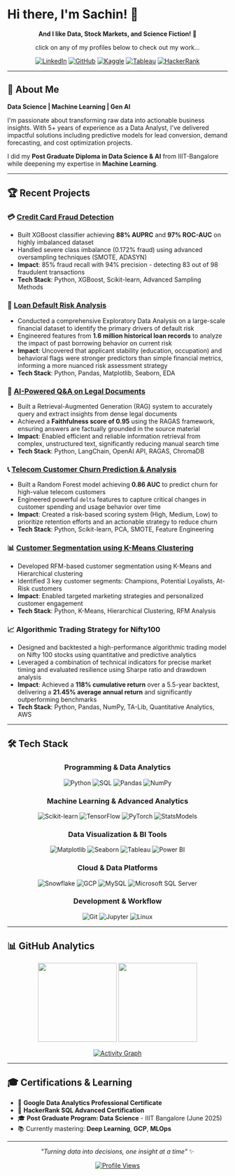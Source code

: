 # Hi there, I'm Sachin! 👋


<div align="center">
  
**And I like Data, Stock Markets, and Science Fiction! 🚀**

click on any of my profiles below to check out my work...


  
[![LinkedIn](https://img.shields.io/badge/-LinkedIn-0077B5?style=for-the-badge&logo=linkedin&logoColor=white)](https://www.linkedin.com/in/sachinkanchan/)
[![GitHub](https://img.shields.io/badge/-GitHub-181717?style=for-the-badge&logo=github&logoColor=white)](https://sachin-kanchan.github.io/)
[![Kaggle](https://img.shields.io/badge/-Kaggle-20BEFF?style=for-the-badge&logo=kaggle&logoColor=white)](https://www.kaggle.com/sachinkanchan92)
[![Tableau](https://img.shields.io/badge/-Tableau-E97627?style=for-the-badge&logo=tableau&logoColor=white)](https://public.tableau.com/app/profile/sachin.kanchan/vizzes)
[![HackerRank](https://img.shields.io/badge/-HackerRank-2EC866?style=for-the-badge&logo=hackerrank&logoColor=white)](https://www.hackerrank.com/sachin_kanchan)

</div>


---
  
</div>

## 🎯 About Me

**Data Science | Machine Learning | Gen AI**  

I'm passionate about transforming raw data into actionable business insights. With 5+ years of experience as a Data Analyst, I've delivered impactful solutions including predictive models for lead conversion, demand forecasting, and cost optimization projects.

I did my **Post Graduate Diploma in Data Science & AI** from IIIT-Bangalore while deepening my expertise in **Machine Learning**.

---

## 🏆 Recent Projects

### 💳 [Credit Card Fraud Detection](https://github.com/sachin-kanchan/credit-card-fraud-detection)
- Built XGBoost classifier achieving **88% AUPRC** and **97% ROC-AUC** on highly imbalanced dataset
- Handled severe class imbalance (0.172% fraud) using advanced oversampling techniques (SMOTE, ADASYN)
- **Impact**: 85% fraud recall with 94% precision - detecting 83 out of 98 fraudulent transactions
- **Tech Stack**: Python, XGBoost, Scikit-learn, Advanced Sampling Methods

### 🏦 [Loan Default Risk Analysis](https://github.com/sachin-kanchan/loan-default-risk-analysis)
- Conducted a comprehensive Exploratory Data Analysis on a large-scale financial dataset to identify the primary drivers of default risk
- Engineered features from **1.6 million historical loan records** to analyze the impact of past borrowing behavior on current risk
- **Impact**: Uncovered that applicant stability (education, occupation) and behavioral flags were stronger predictors than simple financial metrics, informing a more nuanced risk assessment strategy
- **Tech Stack**: Python, Pandas, Matplotlib, Seaborn, EDA

### 🧠 [AI-Powered Q&A on Legal Documents](https://github.com/sachin-kanchan/RAG-Legal-Documents)
- Built a Retrieval-Augmented Generation (RAG) system to accurately query and extract insights from dense legal documents
- Achieved a **Faithfulness score of 0.95** using the RAGAS framework, ensuring answers are factually grounded in the source material
- **Impact**: Enabled efficient and reliable information retrieval from complex, unstructured text, significantly reducing manual search time
- **Tech Stack**: Python, LangChain, OpenAI API, RAGAS, ChromaDB

### 📞 [Telecom Customer Churn Prediction & Analysis](https://github.com/sachin-kanchan/Telecom-Customer-Churn-Analysis)
- Built a Random Forest model achieving **0.86 AUC** to predict churn for high-value telecom customers
- Engineered powerful `delta` features to capture critical changes in customer spending and usage behavior over time
- **Impact**: Created a risk-based scoring system (High, Medium, Low) to prioritize retention efforts and an actionable strategy to reduce churn
- **Tech Stack**: Python, Scikit-learn, PCA, SMOTE, Feature Engineering

### 📊 [Customer Segmentation using K-Means Clustering](https://github.com/sachin-kanchan/kmeans_clustering_customer_segmentation)
- Developed RFM-based customer segmentation using K-Means and Hierarchical clustering
- Identified 3 key customer segments: Champions, Potential Loyalists, At-Risk customers
- **Impact**: Enabled targeted marketing strategies and personalized customer engagement
- **Tech Stack**: Python, K-Means, Hierarchical Clustering, RFM Analysis

### 📈 Algorithmic Trading Strategy for Nifty100
- Designed and backtested a high-performance algorithmic trading model on Nifty 100 stocks using quantitative and predictive analytics
- Leveraged a combination of technical indicators for precise market timing and evaluated resilience using Sharpe ratio and drawdown analysis
- **Impact**: Achieved a **118% cumulative return** over a 5.5-year backtest, delivering a **21.45% average annual return** and significantly outperforming benchmarks
- **Tech Stack**: Python, Pandas, NumPy, TA-Lib, Quantitative Analytics, AWS

---

## 🛠️ Tech Stack

<div align="center">

### **Programming & Data Analytics**
![Python](https://img.shields.io/badge/-Python-3776AB?style=for-the-badge&logo=python&logoColor=white)
![SQL](https://img.shields.io/badge/-SQL-4479A1?style=for-the-badge&logo=postgresql&logoColor=white)
![Pandas](https://img.shields.io/badge/-Pandas-150458?style=for-the-badge&logo=pandas&logoColor=white)
![NumPy](https://img.shields.io/badge/-NumPy-013243?style=for-the-badge&logo=numpy&logoColor=white)

### **Machine Learning & Advanced Analytics**
![Scikit-learn](https://img.shields.io/badge/-ScikitLearn-F7931E?style=for-the-badge&logo=scikit-learn&logoColor=white)
![TensorFlow](https://img.shields.io/badge/-TensorFlow-FF6F00?style=for-the-badge&logo=tensorflow&logoColor=white)
![PyTorch](https://img.shields.io/badge/-PyTorch-EE4C2C?style=for-the-badge&logo=pytorch&logoColor=white)
![StatsModels](https://img.shields.io/badge/-StatsModels-4B8BBE?style=for-the-badge&logo=python&logoColor=white)

### **Data Visualization & BI Tools**
![Matplotlib](https://img.shields.io/badge/-Matplotlib-11557c?style=for-the-badge&logo=python&logoColor=white)
![Seaborn](https://img.shields.io/badge/-Seaborn-3776AB?style=for-the-badge&logo=python&logoColor=white)
![Tableau](https://img.shields.io/badge/-Tableau-E97627?style=for-the-badge&logo=tableau&logoColor=white)
![Power BI](https://img.shields.io/badge/-Power_BI-F2C811?style=for-the-badge&logo=powerbi&logoColor=black)

### **Cloud & Data Platforms**
![Snowflake](https://img.shields.io/badge/-Snowflake-29B5E8?style=for-the-badge&logo=snowflake&logoColor=white)
![GCP](https://img.shields.io/badge/-Google_Cloud-4285F4?style=for-the-badge&logo=google-cloud&logoColor=white)
![MySQL](https://img.shields.io/badge/-MySQL-4479A1?style=for-the-badge&logo=mysql&logoColor=white)
![Microsoft SQL Server](https://img.shields.io/badge/-Microsoft%20SQL%20Server-CC2927?style=for-the-badge&logo=microsoft-sql-server&logoColor=white)

### **Development & Workflow**
![Git](https://img.shields.io/badge/-Git-F05032?style=for-the-badge&logo=git&logoColor=white)
![Jupyter](https://img.shields.io/badge/-Jupyter-F37626?style=for-the-badge&logo=jupyter&logoColor=white)
![Linux](https://img.shields.io/badge/-Linux-FCC624?style=for-the-badge&logo=linux&logoColor=black)

</div>

---

## 📊 GitHub Analytics

<div align="center">
  
  <img height="180em" src="https://github-readme-stats.vercel.app/api?username=sachin-kanchan&show_icons=true&theme=tokyonight&include_all_commits=true&count_private=true"/>
  <img height="180em" src="https://github-readme-stats.vercel.app/api/top-langs/?username=sachin-kanchan&layout=compact&langs_count=8&theme=tokyonight"/>
  
</div>

<div align="center">
  
  [![Activity Graph](https://github-readme-activity-graph.vercel.app/graph?username=sachin-kanchan&theme=tokyo-night)](https://github.com/sachin-kanchan)
  
</div>

---

## 🎓 Certifications & Learning

- 📜 **Google Data Analytics Professional Certificate**
- 📜 **HackerRank SQL Advanced Certification** 
- 🎓 **Post Graduate Program: Data Science** - IIIT Bangalore (June 2025)
- 📚 Currently mastering: **Deep Learning**, **GCP**, **MLOps**

---


<div align="center">
  
  *"Turning data into decisions, one insight at a time"* ✨
  
 
  [![Profile Views](https://komarev.com/ghpvc/?username=sachin-kanchan&label=Profile%20views&color=0e75b6&style=flat)](https://github.com/sachin-kanchan)
</div>
